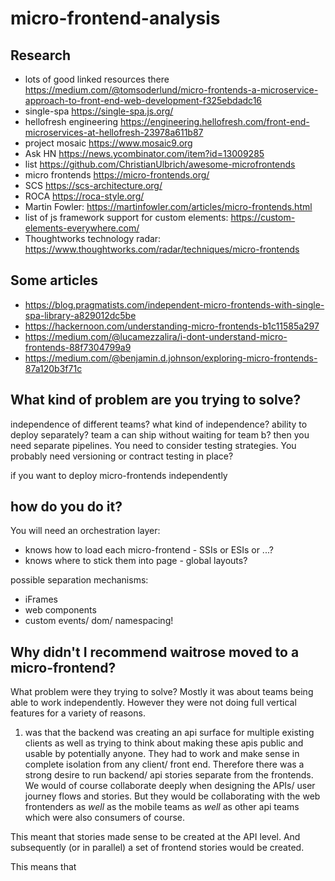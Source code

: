 # micro-frontend-analysis

## Research

 * lots of good linked resources there https://medium.com/@tomsoderlund/micro-frontends-a-microservice-approach-to-front-end-web-development-f325ebdadc16
 * single-spa https://single-spa.js.org/
 * hellofresh engineering https://engineering.hellofresh.com/front-end-microservices-at-hellofresh-23978a611b87
 * project mosaic https://www.mosaic9.org
 * Ask HN https://news.ycombinator.com/item?id=13009285
 * list https://github.com/ChristianUlbrich/awesome-microfrontends
 * micro frontends https://micro-frontends.org/
 * SCS https://scs-architecture.org/
 * ROCA https://roca-style.org/
 * Martin Fowler: https://martinfowler.com/articles/micro-frontends.html
 * list of js framework support for custom elements: https://custom-elements-everywhere.com/
 * Thoughtworks technology radar: https://www.thoughtworks.com/radar/techniques/micro-frontends

## Some articles

 * https://blog.pragmatists.com/independent-micro-frontends-with-single-spa-library-a829012dc5be
 * https://hackernoon.com/understanding-micro-frontends-b1c11585a297
 * https://medium.com/@lucamezzalira/i-dont-understand-micro-frontends-88f7304799a9
 * https://medium.com/@benjamin.d.johnson/exploring-micro-frontends-87a120b3f71c

## What kind of problem are you trying to solve?

independence of different teams? what kind of independence? ability to deploy separately? team a can ship without waiting for team b? then you need separate pipelines. You need to consider testing strategies. You probably need versioning or contract testing in place?

if you want to deploy micro-frontends independently

## how do you do it?

You will need an orchestration layer:

 * knows how to load each micro-frontend - SSIs or ESIs or ...?
 * knows where to stick them into page - global layouts?

possible separation mechanisms:

 * iFrames
 * web components
 * custom events/ dom/ namespacing!

## Why didn't I recommend waitrose moved to a micro-frontend?

What problem were they trying to solve? Mostly it was about teams being able to work independently. However they were not doing full vertical features for a variety of reasons.

1. was that the backend was creating an api surface for multiple existing clients as well as trying to think about making these apis public and usable by potentially anyone. They had to work and make sense in complete isolation from any client/ front end. Therefore there was a strong desire to run backend/ api stories separate from the frontends. We would of course collaborate deeply when designing the APIs/ user journey flows and stories. But they would be collaborating with the web frontenders as *well* as the mobile teams as *well* as other api teams which were also consumers of course.

This meant that stories made sense to be created at the API level. And subsequently (or in parallel) a set of frontend stories would be created.

This means that 
